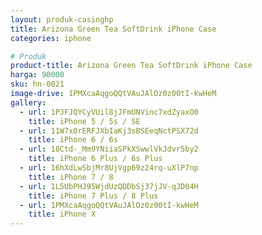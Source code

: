 ```yaml
---
layout: produk-casinghp
title: Arizona Green Tea SoftDrink iPhone Case
categories: iphone

# Produk
product-title: Arizona Green Tea SoftDrink iPhone Case
harga: 90000
sku: hn-0021
image-drive: 1PMXcaAqgoQQtVAuJAlOz0z00tI-kwHeM
gallery:
  - url: 1PJFJQYCyVUil8jJFmUNVinc7xdZyaxO0
    title: iPhone 5 / 5s / SE
  - url: 11W7x0rERFJXbIaKj3sBSEeqNctPSX72d
    title: iPhone 6 / 6s
  - url: 18Ctd-_Mm9YNiiaSPkXSwwlVkJdvr5by2
    title: iPhone 6 Plus / 6s Plus
  - url: 16hXdLwSbjMr8UjVgp69z24rq-uXlP7np
    title: iPhone 7 / 8
  - url: 1L5UbPHJ95WjdUzQDDbSj37jJV-qJD04H
    title: iPhone 7 Plus / 8 Plus
  - url: 1PMXcaAqgoQQtVAuJAlOz0z00tI-kwHeM
    title: iPhone X
---
```

